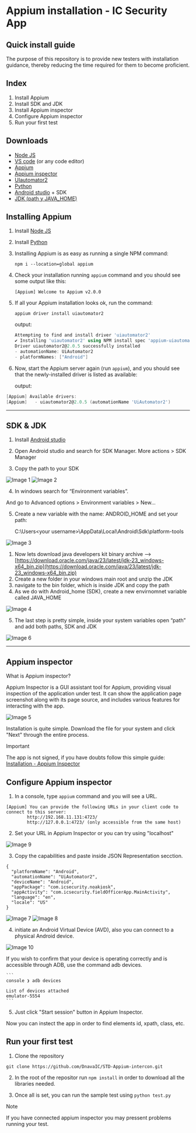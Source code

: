 # Appium installation - IC Security App
## Quick install guide

The purpose of this repository is to provide new testers with installation guidance, thereby reducing the time required for them to become proficient.

## Index

1. Install Appium
2. Install SDK and JDK
3. Install Appium inspector
4. Configure Appium inspector
5. Run your first test


## Downloads

- [Node JS](https://nodejs.org/)
- [VS code](https://www.notion.so/Appium-installation-IC-Security-App-1b4e98ee5907804e84f6e9e1327b3740?pvs=21) (or any code editor)
- [Appium](https://appium.io/docs/en/2.0/quickstart/install/)
- [Appium inspector](https://github.com/appium/appium-inspector/releases/tag/v2024.12.1)
- [UIautomator2](https://appium.io/docs/en/2.0/quickstart/uiauto2-driver/#install-the-driver-itself)
- [Python](https://www.python.org/downloads/)
- [Android studio](https://developer.android.com/studio?hl=es-419) + SDK
- [JDK (path y JAVA_HOME)](https://www.oracle.com/java/technologies/downloads/#jdk23-windows)


## Installing Appium

1. Install [Node JS](https://nodejs.org/) 
2. Install [Python](https://www.python.org/downloads/)
3. Installing Appium is as easy as running a single NPM command:
    
    `npm i --location=global appium`
    
4. Check your installation running `appium` command and you should see some output like this: 
    
    `[Appium] Welcome to Appium v2.0.0` 
    
5. If all your Appium installation looks ok, run the command: 
    
    `appium driver install uiautomator2`
    
    output:
    
    ```powershell
    Attempting to find and install driver 'uiautomator2'
    ✔ Installing 'uiautomator2' using NPM install spec 'appium-uiautomator2-driver'
    Driver uiautomator2@2.0.5 successfully installed
    - automationName: UiAutomator2
    - platformNames: ["Android"]
    ```
    
6. Now, start the Appium server again (run `appium`), and you should see that the newly-installed driver is listed as available:

    
    output: 
    

```powershell
[Appium] Available drivers:
[Appium]   - uiautomator2@2.0.5 (automationName 'UiAutomator2')
```

---

## SDK & JDK

1. Install [Android studio](https://developer.android.com/studio?hl=es-419) 

2. Open Android studio and search for SDK Manager. More actions > SDK Manager
3. Copy the path to your SDK


<img src="/docs/img/img1.png" alt="Image 1" style="max-width: 100%; height: auto;">
<img src="/docs/img/img2.png" alt="Image 2" style="max-width: 100%; height: auto;">

4. In windows search for “Environment variables”.

And go to Advanced options > Environment variables > New…

5. Create a new variable with the name: ANDROID_HOME and set your path: 
    
    C:\Users\<your username>\AppData\Local\Android\Sdk\platform-tools
    

<img src="/docs/img/img3.png" alt="Image 3" style="max-width: 100%; height: auto;">

1. Now lets download java developers kit binary archive —> [https://download.oracle.com/java/23/latest/jdk-23_windows-x64_bin.zip](https://download.oracle.com/java/23/latest/jdk-23_windows-x64_bin.zip)
2. Create a new folder in your windows main root and unzip the JDK
3. navigate to the bin folder, which is inside JDK and copy the path
4. As we do with Android_home (SDK), create a new envirnomnet variable called JAVA_HOME
    
<img src="/docs/img/img4.png" alt="Image 4" style="max-width: 100%; height: auto;">

    
5. The last step is pretty simple, inside your system variables open “path” and add both paths, SDK and JDK
    
<img src="/docs/img/img6.png" alt="Image 6" style="max-width: 100%; height: auto;">

---

## Appium inspector

What is Appium inspector?

Appium Inspector is a GUI assistant tool for Appium, providing visual inspection of the application under test. It can show the application page screenshot along with its page source, and includes various features for interacting with the app.

<img src="/docs/img/img5.png" alt="Image 5" style="max-width: 100%; height: auto;">

Installation is quite simple. Download the file for your system and click "Next" through the entire process.
> [!IMPORTANT]  
> The app is not signed, if you have doubts follow this simple guide: [Installation - Appium Inspector](https://appium.github.io/appium-inspector/latest/quickstart/installation/#windows)

## Configure Appium inspector

1. In a console, type `appium` command and you will see a URL.
```
[Appium] You can provide the following URLs in your client code to connect to this server:
        http://192.168.11.131:4723/
        http://127.0.0.1:4723/ (only accessible from the same host)
```
2. Set your URL in Appium Inspector or you can try using "localhost"

<img src="/docs/img/img9.png" alt="Image 9" style="max-width: 100%; height: auto;">

3. Copy the capabilities and paste inside JSON Representation secction.

```
{
  "platformName": "Android",
  "automationName": "UiAutomator2",
  "deviceName": "Android",
  "appPackage": "com.icsecurity.noakiosk",
  "appActivity": "com.icsecurity.fieldOfficerApp.MainActivity",
  "language": "en",
  "locale": "US"
}
```

<img src="/docs/img/img7.png" alt="Image 7" style="max-width: 100%; height: auto;">
<img src="/docs/img/img8.png" alt="Image 8" style="max-width: 100%; height: auto;">

4. initiate an Android Virtual Device (AVD), also you can connect to a physical Android device.

<img src="/docs/img/img10.png" alt="Image 10" style="max-width: 100%; height: auto;">

If you wish to confirm that your device is operating correctly and is accessible through ADB, use the command adb devices.

    ```
    console ❯ adb devices

    List of devices attached
    emulator-5554   
    ```

5. Just click "Start session" button in Appium Inspector.

Now you can instect the app in order to find elements id, xpath, class, etc.

## Run your first test

1. Clone the repository

```
git clone https://github.com/DnavaIC/STD-Appium-intercon.git
```

2. In the root of the repositor run `npm install` in order to download all the libraries needed.

3. Once all is set, you can run the sample test using `python test.py`

>[!NOTE]
> If you have connected appium inspector you may pressent problems running your test. 